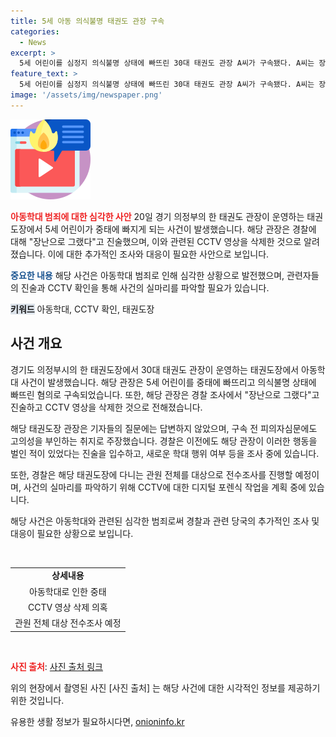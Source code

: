```yaml
---
title: 5세 아동 의식불명 태권도 관장 구속
categories:
  - News
excerpt: >
  5세 어린이를 심정지 의식불명 상태에 빠뜨린 30대 태권도 관장 A씨가 구속됐다. A씨는 장난으로 그랬다고 주장하며 학대 고의성을 부인하고, 경찰은 이전에도 같은 행동을 한 적이 있다는 진술을 확보했다. A씨는 CCTV 영상을 삭제한 것으로 확인돼 디지털 포렌식 작업을 진행할 예정이며, 태권도장 관원 전체를 대상으로 전수조사를 벌일 예정이다. B군은 중환자실에 입원한 상태로, 추가 학대 행위 여부 등을 파악 중이다. (150자)
feature_text: >
  5세 어린이를 심정지 의식불명 상태에 빠뜨린 30대 태권도 관장 A씨가 구속됐다. A씨는 장난으로 그랬다고 주장하며 학대 고의성을 부인하고, 경찰은 이전에도 같은 행동을 한 적이 있다는 진술을 확보했다. A씨는 CCTV 영상을 삭제한 것으로 확인돼 디지털 포렌식 작업을 진행할 예정이며, 태권도장 관원 전체를 대상으로 전수조사를 벌일 예정이다. B군은 중환자실에 입원한 상태로, 추가 학대 행위 여부 등을 파악 중이다. (150자)
image: '/assets/img/newspaper.png'
---
```


<p><img src="/assets/img/news.png" alt="rentncar 속보" /></p>

<p><b><span style="color: #ee2323;">아동학대 범죄에 대한 심각한 사안</span></b>
20일 경기 의정부의 한 태권도 관장이 운영하는 태권도장에서 5세 어린이가 중태에 빠지게 되는 사건이 발생했습니다. 해당 관장은 경찰에 대해 "장난으로 그랬다"고 진술했으며, 이와 관련된 CCTV 영상을 삭제한 것으로 알려졌습니다. 이에 대한 추가적인 조사와 대응이 필요한 사안으로 보입니다.</p>

<p><b><span style="color: #1a5490;">중요한 내용</span></b>
해당 사건은 아동학대 범죄로 인해 심각한 상황으로 발전했으며, 관련자들의 진술과 CCTV 확인을 통해 사건의 실마리를 파악할 필요가 있습니다.</p>

<p><b><span style="background-color: #21538527;">키워드</span></b>
아동학대, CCTV 확인, 태권도장</p>

<h2 data-ke-size="size26">사건 개요</h2>

<p>경기도 의정부시의 한 태권도장에서 30대 태권도 관장이 운영하는 태권도장에서 아동학대 사건이 발생했습니다. 해당 관장은 5세 어린이를 중태에 빠뜨리고 의식불명 상태에 빠뜨린 혐의로 구속되었습니다. 또한, 해당 관장은 경찰 조사에서 "장난으로 그랬다"고 진술하고 CCTV 영상을 삭제한 것으로 전해졌습니다.</p>

<p>해당 태권도장 관장은 기자들의 질문에는 답변하지 않았으며, 구속 전 피의자심문에도 고의성을 부인하는 취지로 주장했습니다. 경찰은 이전에도 해당 관장이 이러한 행동을 벌인 적이 있었다는 진술을 입수하고, 새로운 학대 행위 여부 등을 조사 중에 있습니다.</p>

<p>또한, 경찰은 해당 태권도장에 다니는 관원 전체를 대상으로 전수조사를 진행할 예정이며, 사건의 실마리를 파악하기 위해 CCTV에 대한 디지털 포렌식 작업을 계획 중에 있습니다.</p>

<p>해당 사건은 아동학대와 관련된 심각한 범죄로써 경찰과 관련 당국의 추가적인 조사 및 대응이 필요한 상황으로 보입니다. </p>

<p data-ke-size="size16">&nbsp;</p>

<table>
    <tbody>
        <tr>
            <td style="text-align: center; height: 17px;"><b>상세내용</b></td>
        </tr>
        <tr>
            <td style="text-align: center; height: 17px;">아동학대로 인한 중태</td>
        </tr>
        <tr>
            <td style="text-align: center; height: 17px;">CCTV 영상 삭제 의혹</td>
        </tr>
        <tr>
            <td style="text-align: center; height: 17px;">관원 전체 대상 전수조사 예정</td>
        </tr>
    </tbody>
</table>

<p data-ke-size="size16">&nbsp;</p>

<p><b><span style="color: #ee2323;">사진 출처</span></b>: <a href="이미지링크">사진 출처 링크</a></p>

<p>위의 현장에서 촬영된 사진 [사진 출처] 는 해당 사건에 대한 시각적인 정보를 제공하기 위한 것입니다.</p>
유용한 생활 정보가 필요하시다면, <a href="https://onioninfo.kr" rel="dofollow">onioninfo.kr</a>


